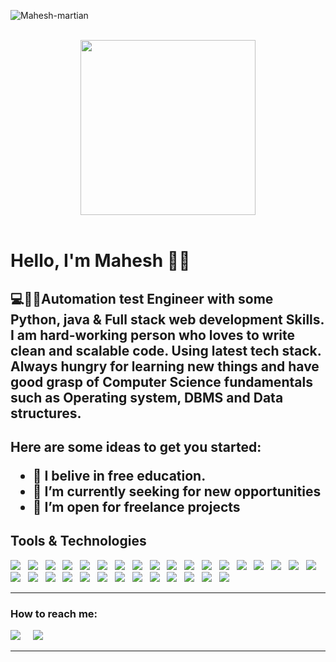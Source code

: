 <p align="left"> <img src="https://komarev.com/ghpvc/?username=Mahesh-martian" alt="Mahesh-martian" /> </p>

<p align="center">
<br><img src="https://github.com/chiraag-kakar/chiraag-kakar/blob/master/hadder.gif" width="280px"><br><br>
</p>

<h1>Hello, I'm Mahesh 🙋‍♂️</h1>
<h2>💻👨‍💻Automation test Engineer
 with some Python, java & Full stack web development Skills. I am hard-working person who loves to write clean and scalable code. Using latest tech stack. Always hungry for learning new things and have good grasp of Computer Science fundamentals such as Operating system, DBMS and Data structures.

 <h2>
 Here are some ideas to get you started:

- 🔭 I belive in free education.
- 🌱 I’m currently seeking for new opportunities
- 👯 I’m open for freelance projects</h2>

<h2>Tools & Technologies</h2>

<img src="https://img.shields.io/badge/HTML%20-%23F7DF1E.svg?&style=for-the-badge&color=E34F26" />&nbsp;&nbsp;
<img src="https://img.shields.io/badge/css%20-%23F7DF1E.svg?&style=for-the-badge&color=5BA8EE" />&nbsp;&nbsp;
<img src="https://img.shields.io/badge/JavaScript%20-%23F7DF1E.svg?&style=for-the-badge&color=F7DF1E" />&nbsp;&nbsp;
<img src="https://img.shields.io/badge/Bootstrap%20-%23F7DF1E.svg?&style=for-the-badge&color=7044A3" />&nbsp;&nbsp;
<img src="https://img.shields.io/badge/Jira%20-%23F7DF1E.svg?&style=for-the-badge&color=2881FF" />&nbsp;&nbsp;
<img src="https://img.shields.io/badge/Freedcamp%20-%23F7DF1E.svg?&style=for-the-badge&color=3C4C65" />&nbsp;&nbsp;
<img src="https://img.shields.io/badge/Trello%20-%23F7DF1E.svg?&style=for-the-badge&color=0079BF" />&nbsp;&nbsp;
<img src="https://img.shields.io/badge/Slack%20-%23F7DF1E.svg?&style=for-the-badge&color=4A154B" />&nbsp;&nbsp;
<img src="https://img.shields.io/badge/MongoDB%20-%23F7DF1E.svg?&style=for-the-badge&color=5C9A37" />&nbsp;&nbsp;
<img src="https://img.shields.io/badge/Python%20-%23F7DF1E.svg?&style=for-the-badge&color=5BA8EE" />&nbsp;&nbsp;
<img src="https://img.shields.io/badge/MySQL%20-%23F7DF1E.svg?&style=for-the-badge&color=1E4C68" />&nbsp;&nbsp;
<img src="https://img.shields.io/badge/Django%20-%23F7DF1E.svg?&style=for-the-badge&color=4A154B" />&nbsp;&nbsp;
<img src="https://img.shields.io/badge/RestAPI%20-%23F7DF1E.svg?&style=for-the-badge&color=7044A3" />&nbsp;&nbsp;
<img src="https://img.shields.io/badge/Git%20-%23F7DF1E.svg?&style=for-the-badge&color=000" />&nbsp;&nbsp;
<img src="https://img.shields.io/badge/GitHub%20-%23F7DF1E.svg?&style=for-the-badge&color=000" />&nbsp;&nbsp;
<img src="https://img.shields.io/badge/Selenium%20-%23F7DF1E.svg?&style=for-the-badge&color=3C4C15" />&nbsp;&nbsp;
<img src="https://img.shields.io/badge/Maven%20-%23F7DF1E.svg?&style=for-the-badge&color=4A154B" />&nbsp;&nbsp;
<img src="https://img.shields.io/badge/Jenkins%20-%23F7DF1E.svg?&style=for-the-badge&color=3C4C35" />&nbsp;&nbsp;
<img src="https://img.shields.io/badge/TestNG%20-%23F7DF1E.svg?&style=for-the-badge&color=F7DF1E" />&nbsp;&nbsp;
<img src="https://img.shields.io/badge/Jira%20-%23F7DF1E.svg?&style=for-the-badge&color=3C4C55" />&nbsp;&nbsp;
<img src="https://img.shields.io/badge/Windows 11%20-%23F7DF1E.svg?&style=for-the-badge&color=3C4C65" />&nbsp;&nbsp;
<img src="https://img.shields.io/badge/Android%20-%23F7DF1E.svg?&style=for-the-badge&color=5BA8EE" />&nbsp;&nbsp;
<img src="https://img.shields.io/badge/SDLC%20-%23F7DF1E.svg?&style=for-the-badge&color=4A154B" />&nbsp;&nbsp;
<img src="https://img.shields.io/badge/STLC%20-%23F7DF1E.svg?&style=for-the-badge&color=3C4C35" />&nbsp;&nbsp;
<img src="https://img.shields.io/badge/Agile%20-%23F7DF1E.svg?&style=for-the-badge&color=3C4C95" />&nbsp;&nbsp;
<img src="https://img.shields.io/badge/Scrum%20-%23F7DF1E.svg?&style=for-the-badge&color=5C9A37" />&nbsp;&nbsp;
<img src="https://img.shields.io/badge/Bitbucket%20-%23F7DF1E.svg?&style=for-the-badge&color=2684FF" />&nbsp;&nbsp;
<img src="https://img.shields.io/badge/Java%20-%23F7DF1E.svg?&style=for-the-badge&color=5BA8EE" />&nbsp;&nbsp;
<img src="https://img.shields.io/badge/GitLab%20-%23F7DF1E.svg?&style=for-the-badge&color=FC6D26" />&nbsp;&nbsp;
<img src="https://img.shields.io/badge/Git flow%20-%23F7DF1E.svg?&style=for-the-badge&color=000" />&nbsp;&nbsp;
<img src="https://img.shields.io/badge/Github Actions%20-%23F7DF1E.svg?&style=for-the-badge&color=000" />&nbsp;&nbsp;
<hr>

<h3>How to reach me:</h3>

<a href="https://www.linkedin.com/in/gustavo-soriano-7326b9130"><img src="https://img.shields.io/badge/linkedin-%230077B5.svg?&style=for-the-badge&logo=linkedin&logoColor=white" /></a>&nbsp;&nbsp;&nbsp;&nbsp;
<a href="mailto:sorianox2013@gmail.com"><img src="https://img.shields.io/badge/gmail-%23D14836.svg?&style=for-the-badge&logo=gmail&logoColor=white" /></a>&nbsp;&nbsp;&nbsp;&nbsp;
<hr>



